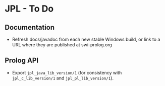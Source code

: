 # JPL - To Do

## Documentation

* Refresh docs/javadoc from each new stable Windows build, or link to a URL where they are published at swi-prolog.org

## Prolog API

* Export `jpl_java_lib_version/1` (for consistency with `jpl_c_lib_version/1` and `jpl_pl_lib_version/1`).
